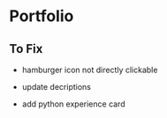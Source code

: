 # Portfolio

## To Fix

- hamburger icon not directly clickable

- update decriptions

- add python experience card
